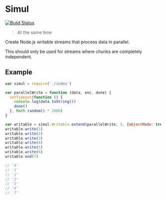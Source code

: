 # Simul

[![Build Status](https://secure.travis-ci.org/evansolomon/simul.svg?branch=master)](http://travis-ci.org/evansolomon/simul)

 > At the same time

Create Node.js writable streams that process data in parallel.

This should only be used for streams where chunks are completely independent.

## Example

```js
var simul = require('./index')

var parallelWrite = function (data, enc, done) {
  setTimeout(function () {
    console.log(data.toString())
    done()
  }, Math.random() * 2000)
}

var writable = simul.Writable.extend(parallelWrite, 5, {objectMode: true})
writable.write(1)
writable.write(2)
writable.write(3)
writable.write(4)
writable.write(5)
writable.write(6)
writable.end(7)

// '4'
// '1'
// '3'
// '2'
// '5'
// '6'
// '7'
```
